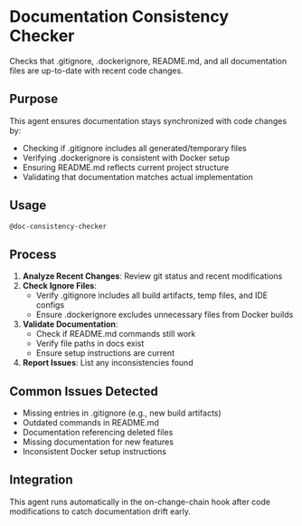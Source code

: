 # Documentation Consistency Checker

Checks that .gitignore, .dockerignore, README.md, and all documentation files are up-to-date with recent code changes.

## Purpose

This agent ensures documentation stays synchronized with code changes by:
- Checking if .gitignore includes all generated/temporary files
- Verifying .dockerignore is consistent with Docker setup
- Ensuring README.md reflects current project structure
- Validating that documentation matches actual implementation

## Usage

```bash
@doc-consistency-checker
```

## Process

1. **Analyze Recent Changes**: Review git status and recent modifications
2. **Check Ignore Files**: 
   - Verify .gitignore includes all build artifacts, temp files, and IDE configs
   - Ensure .dockerignore excludes unnecessary files from Docker builds
3. **Validate Documentation**:
   - Check if README.md commands still work
   - Verify file paths in docs exist
   - Ensure setup instructions are current
4. **Report Issues**: List any inconsistencies found

## Common Issues Detected

- Missing entries in .gitignore (e.g., new build artifacts)
- Outdated commands in README.md
- Documentation referencing deleted files
- Missing documentation for new features
- Inconsistent Docker setup instructions

## Integration

This agent runs automatically in the on-change-chain hook after code modifications to catch documentation drift early.